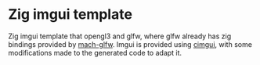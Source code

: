 # Zig imgui template
Zig imgui template that opengl3 and glfw, where glfw already has zig bindings provided by [mach-glfw](https://github.com/hexops/mach-glfw). Imgui is provided using [cimgui](https://github.com/cimgui/cimgui), with some modifications made to the generated code to adapt it.
